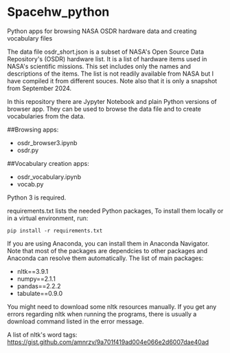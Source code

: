 # Spacehw_python
Python apps for browsing NASA OSDR hardware data and creating vocabulary files

The data file osdr_short.json is a subset of NASA's Open Source Data Repository's (OSDR) hardware list. It
is a list of hardware items used in NASA's scientific missions. This set includes only the names and
descriptions of the items. The list is not readily available from NASA but I have compiled it from different souces.
Note also that it is only a snapshot from September 2024.

In this repository there are Jypyter Notebook and plain Python versions of browser app. They can be used to
browse the data file and to create vocabularies from the data.

##Browsing apps:
* osdr_browser3.ipynb
* osdr.py

##Vocabulary creation apps:
* osdr_vocabulary.ipynb
* vocab.py

Python 3 is required.

requirements.txt lists the needed Python packages, To install them locally or in a virtual environment, run:

`pip install -r requirements.txt`

If you are using Anaconda, you can install them in Anaconda Navigator. Note that most of the packages are dependcies to
other packages and Anaconda can resolve them automatically. The list of main packages:

* nltk==3.9.1
* numpy==2.1.1
* pandas==2.2.2
* tabulate==0.9.0

You might need to download some nltk resources manually. If you get any errors regarding nltk when running the programs, there
is usually a download command listed in the error message.

A list of nltk's word tags:
https://gist.github.com/amnrzv/9a701f419ad004e066e2d6007dae40ad
